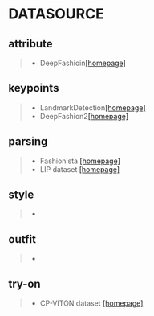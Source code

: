 # DATASOURCE

## attribute
> * DeepFashioin[[homepage]](http://mmlab.ie.cuhk.edu.hk/projects/DeepFashion.html)
## keypoints
> * LandmarkDetection[[homepage]](http://mmlab.ie.cuhk.edu.hk/projects/DeepFashion/LandmarkDetection.html)
> * DeepFashion2[[homepage]](https://github.com/switchablenorms/DeepFashion2)
## parsing
> * Fashionista [[homepage]](http://vision.is.tohoku.ac.jp/~kyamagu/research/clothing_parsing/)
> * LIP dataset [[homepage]](http://sysu-hcp.net/lip/) <p align="justify">
## style
> *
## outfit
> *
## try-on
> * CP-VITON dataset [[homepage]](https://github.com/ChanningPing/Fashion_Attribute_Editing)
